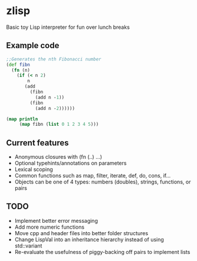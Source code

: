 # zlisp
Basic toy Lisp interpreter for fun over lunch breaks

## Example code
```clojure
;;Generates the nth Fibonacci number
(def fibn 
  (fn (n) 
    (if (< n 2) 
        n 
       (add 
         (fibn 
           (add n -1))
         (fibn
           (add n -2))))))

(map println 
     (map fibn (list 0 1 2 3 4 5)))
```

## Current features
* Anonymous closures with (fn (..) ...)
* Optional typehints/annotations on parameters
* Lexical scoping
* Common functions such as map, filter, iterate, def, do, cons, if...
* Objects can be one of 4 types: numbers (doubles), strings, functions, or pairs


## TODO
* Implement better error messaging
* Add more numeric functions
* Move cpp and header files into better folder structures
* Change LispVal into an inheritance hierarchy instead of using std::variant
* Re-evaluate the usefulness of piggy-backing off pairs to implement lists
